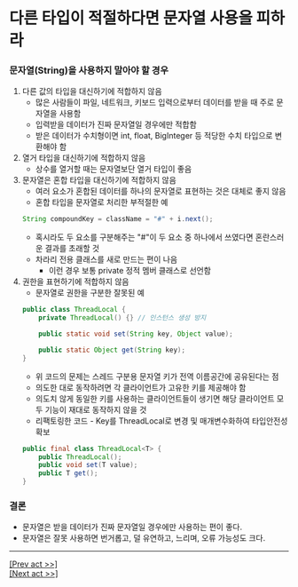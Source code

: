 # 다른 타입이 적절하다면 문자열 사용을 피하라
### 문자열(String)을 사용하지 말아야 할 경우
1. 다른 값의 타입을 대신하기에 적합하지 않음
    * 많은 사람들이 파일, 네트워크, 키보드 입력으로부터 데이터를 받을 때 주로 문자열을 사용함
    * 입력받을 데이터가 진짜 문자열일 경우에만 적합함
    * 받은 데이터가 수치형이면 int, float, BigInteger 등 적당한 수치 타입으로 변환해야 함
2. 열거 타입을 대신하기에 적합하지 않음
    * 상수를 열거할 때는 문자열보단 열거 타입이 좋음
3. 문자열은 혼합 타입을 대신하기에 적합하지 않음
    * 여러 요소가 혼합된 데이터를 하나의 문자열로 표현하는 것은 대체로 좋지 않음
    * 혼합 타입을 문자열로 처리한 부적절한 예
    ```java
    String compoundKey = className = "#" + i.next();
    ```
    * 혹시라도 두 요소를 구분해주는 "#"이 두 요소 중 하나에서 쓰였다면 혼란스러운 결과를 초래할 것
    * 차라리 전용 클래스를 새로 만드는 편이 나음
        * 이런 경우 보통 private 정적 멤버 클래스로 선언함
4. 권한을 표현하기에 적합하지 않음
    * 문자열로 권한을 구분한 잘못된 예
    ```java
   public class ThreadLocal {
        private ThreadLocal() {} // 인스턴스 생성 방지
    
        public static void set(String key, Object value);
   
        public static Object get(String key);
   }
    ```
   * 위 코드의 문제는 스레드 구분용 문자열 키가 전역 이름공간에 공유된다는 점
   * 의도한 대로 동작하려면 각 클라이언트가 고유한 키를 제공해야 함
   * 의도치 않게 동일한 키를 사용하는 클라이언트들이 생기면 해당 클라이언트 모두 기능이 재대로 동작하지 않을 것
   * 리팩토링한 코드 - Key를 ThreadLocal로 변경 및 매개변수화하여 타입안전성 확보
    ```java
   public final class ThreadLocal<T> {
        public ThreadLocal();
        public void set(T value);
        public T get();
   }
    ```
### 결론
* 문자열은 받을 데이터가 진짜 문자열일 경우에만 사용하는 편이 좋다.
* 문자열은 잘못 사용하면 번거롭고, 덜 유연하고, 느리며, 오류 가능성도 크다.
---
[[Prev act >>]](../act5/README.md)  
[[Next act >>]](../act7/README.md)